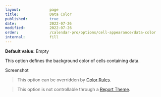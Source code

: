 ```yaml
---
layout:             page
title:              Data Color
published:          true
date:               2022-07-26
modified:           2022-07-26
order:              /calendar-pro/options/cell-appearance/data-color
internal:           fill
---
```

**Default value:** Empty

This option defines the background color of cells containing data. 

<todo>Screenshot</todo>

> This option can be overridden by [Color Rules](../../features/color-rules.md).

> This option is not controllable through a [Report Theme](../../features/themes.md).